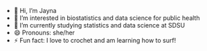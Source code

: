 - 👋 Hi, I’m Jayna
- 👀 I’m interested in biostatistics and data science for public health
- 🌱 I’m currently studying statistics and data science at SDSU
- 😄 Pronouns: she/her
- ⚡ Fun fact: I love to crochet and am learning how to surf!

<!---
jsnyder82/jsnyder82 is a ✨ special ✨ repository because its `README.md` (this file) appears on your GitHub profile.
You can click the Preview link to take a look at your changes.
--->
